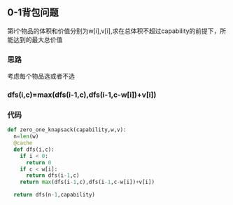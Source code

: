 ## 0-1背包问题
第i个物品的体积和价值分别为w[i],v[i],求在总体积不超过capability的前提下，所能达到的最大总价值

### 思路
考虑每个物品选或者不选
### dfs(i,c)=max(dfs(i-1,c),dfs(i-1,c-w[i])+v[i])

### 代码
```py
def zero_one_knapsack(capability,w,v):
  n=len(w)
  @cache
  def dfs(i,c):
    if i < 0:
      return 0
    if c < w[i]:
      return dfs(i-1,c)
    return max(dfs(i-1,c),dfs(i-1,c-w[i])+v[i])

  return dfs(n-1,capability)
```
